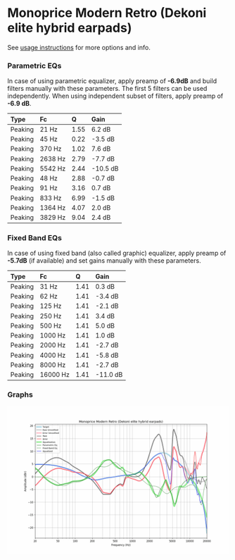 # Monoprice Modern Retro (Dekoni elite hybrid earpads)
See [usage instructions](https://github.com/jaakkopasanen/AutoEq#usage) for more options and info.

### Parametric EQs
In case of using parametric equalizer, apply preamp of **-6.9dB** and build filters manually
with these parameters. The first 5 filters can be used independently.
When using independent subset of filters, apply preamp of **-6.9 dB**.

| Type    | Fc      |    Q | Gain     |
|:--------|:--------|:-----|:---------|
| Peaking | 21 Hz   | 1.55 | 6.2 dB   |
| Peaking | 45 Hz   | 0.22 | -3.5 dB  |
| Peaking | 370 Hz  | 1.02 | 7.6 dB   |
| Peaking | 2638 Hz | 2.79 | -7.7 dB  |
| Peaking | 5542 Hz | 2.44 | -10.5 dB |
| Peaking | 48 Hz   | 2.88 | -0.7 dB  |
| Peaking | 91 Hz   | 3.16 | 0.7 dB   |
| Peaking | 833 Hz  | 6.99 | -1.5 dB  |
| Peaking | 1364 Hz | 4.07 | 2.0 dB   |
| Peaking | 3829 Hz | 9.04 | 2.4 dB   |

### Fixed Band EQs
In case of using fixed band (also called graphic) equalizer, apply preamp of **-5.7dB**
(if available) and set gains manually with these parameters.

| Type    | Fc       |    Q | Gain     |
|:--------|:---------|:-----|:---------|
| Peaking | 31 Hz    | 1.41 | 0.3 dB   |
| Peaking | 62 Hz    | 1.41 | -3.4 dB  |
| Peaking | 125 Hz   | 1.41 | -2.1 dB  |
| Peaking | 250 Hz   | 1.41 | 3.4 dB   |
| Peaking | 500 Hz   | 1.41 | 5.0 dB   |
| Peaking | 1000 Hz  | 1.41 | 1.0 dB   |
| Peaking | 2000 Hz  | 1.41 | -2.7 dB  |
| Peaking | 4000 Hz  | 1.41 | -5.8 dB  |
| Peaking | 8000 Hz  | 1.41 | -2.7 dB  |
| Peaking | 16000 Hz | 1.41 | -11.0 dB |

### Graphs
![](./Monoprice%20Modern%20Retro%20(Dekoni%20elite%20hybrid%20earpads).png)